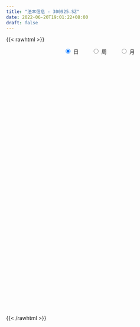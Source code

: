 ```yaml
---
title: "法本信息 - 300925.SZ"
date: 2022-06-20T19:01:22+08:00
draft: false
---
```

{{< rawhtml >}}
    <div style="text-align: center">
        <label style="padding: 1rem;"><input style="margin-right: .5rem" type="radio" name="period" value="D" checked onclick="period_change(this)">日</label>
        <label style="padding: 1rem;"><input style="margin-right: .5rem" type="radio" name="period" value="W" onclick="period_change(this)">周</label>
        <label style="padding: 1rem;"><input style="margin-right: .5rem" type="radio" name="period" value="M" onclick="period_change(this)">月</label>
    </div>
    <div id="chart" style="height: 700px;"></div> 
    <script type="text/javascript">
        const D_v = [207896.68,174817.12,148093.32,146045.21,165649.69,161108.95,150176.56,139137.5,108445.48,132037.61,100161.33,89205.32,120179.38,110803.03,100500.74,83157.66,73450.36,63884.73,59004.46,83730.38,90062.69,79339.69,71621.1,71728.54,57271.54,49380.94,49226.1,33245.66,37913.67,32388.9,42125.03,38982.48,42253.44,33109.61,24065.48,37296.5,38589.13,39607.46,24777.38,20858.02,27628.02,21598.95,38024.36,52899.05,54240.46,38709.6,31740.73,42705.75,23941.52,26447.12,29900.02,54252.5,37820.99,67567.23,46181.24,36465.46,29708.9,47194.31,35496.23,31283.47,38240.86,67479.76,42740.87,55737.25,50463.54,30950.82,28956.56,22575.37,21804.54,25069.6,16896.29,23294.7,27629.85,18425.0,20154.91,27046.75,13656.92,15040.49,13787.32,30206.22,15800.63,12204.84,12249.68,18734.75,13211.59,11597.52,16103.49,11303.65,22767.31,16037.0,20673.91,14384.1,13470.08,28335.27,23305.36,27908.78,24034.43,19356.02,22059.67,31735.79,22766.23,20660.29,28854.86,17201.53,32945.82,20774.18,80450.16,128494.94,148588.81,182882.13,128214.28,105859.19,97812.8,148048.11,143804.79,106037.55,92586.36,67436.59,71423.39,69164.38,89143.63,49835.66,38379.69,66922.3,45777.26,79552.86,64186.08,61814.45,59217.74,79361.58,47888.28,36988.89,26449.49,21540.68,42125.76,34445.0,71436.09,52763.13,35242.55,31370.76,30752.82,137239.99,207104.7,221593.45,162848.48,121630.95,134893.13,97024.18,93570.76,68677.55,96982.0,73741.74,106257.65,96053.12,66937.08,56590.32,41372.82,57562.02,45536.15,35106.53,46778.47,70161.35,73760.03,57550.5,54810.59,113260.3,87233.41,99490.92,69246.89,69170.35,110436.42,69424.5,61980.31,70260.51,52017.21,80097.7,62298.04,52563.59,47303.95,51294.4,33147.01,87034.75,64736.94,59597.49,79378.34,53235.06,70533.69,73066.11,84166.39,125189.6,70296.93,60555.98,107290.91,92774.01,64272.7,44483.15,66699.36,58617.71,52836.62,46737.3,36678.34,48482.08,30761.26,34144.37,114843.04,156916.32,199505.14,155229.34,152263.94,152351.9,138437.56,112755.12,83611.1,119594.66,77589.65,72996.35,155172.23,111159.75,86684.82,83003.68,51216.38,72112.34,96545.14,107683.27,66965.27,46716.22,42873.08,39376.21,40954.58,41337.77,29177.73,55621.39,51428.36,45071.28,59778.34,25719.68,23688.66,26649.87,41485.4,29258.67,31151.52,23226.68,27631.4,47131.06,32453.7,26551.39,33803.74,41595.01,46704.46,30014.91,21966.0,18771.98,36688.08,24263.34,46976.35,53058.98,65219.7,54882.45,82132.13,61044.41,63979.13,39008.11,47851.88,29634.66,21643.0,21401.83,31286.44,20951.54,25754.43,16548.89,15876.83,18815.66,20004.9,23551.41,34322.8,22151.8,23581.03,32433.51,16050.03,15776.3,13206.32,16047.01,26094.08,21546.11,18377.0,20928.31,21545.47,19919.83,23533.26,17288.22,25999.88,25569.21,36793.31,19241.76,17063.95,16328.59,13384.19,15127.4,13847.03,31913.58,87871.03,59839.69,68910.94,34353.59,22625.0,37940.87,69262.78,42753.26,25610.16,39890.75,28069.47,32034.92,17023.96,48652.23,24625.4,27616.35,19624.34,37597.96,47501.09,32206.9,27028.6,25947.25,20998.35,36548.93,28042.68,25164.06,27304.1,19003.95,15245.36,19316.78,20454.01,21979.44,19101.15,17170.34,20712.16,31589.94,21882.27,21365.81,21676.45,20280.68,22484.8,21384.67,24698.58,30248.48,20035.63,19925.05,21679.9,21851.02,19840.75,23543.03,23722.34,22014.81,42559.05,39317.37]
const D_histogram = [0.0,-0.3771623932,-0.5342171184,-0.5349274915,-0.3923536186,0.1850836666,0.9807803185,1.2962479621,1.4686387256,0.8707963991,0.181388209,-0.1691153939,0.1729609686,0.3826128823,0.3665751544,0.0310334746,-0.1739034453,-0.4587862078,-0.5467778408,-0.3708477735,-0.7149794184,-0.8797537153,-0.8442480505,-1.0130851612,-1.165461701,-1.3555891717,-1.5831251552,-1.6813640178,-1.5855571458,-1.4882355704,-1.1868196753,-0.8631127442,-0.6387154697,-0.509845437,-0.3768823146,-0.202154337,-0.2154406134,-0.0352292144,0.0482123334,0.1354394606,0.1116680031,0.1616297986,0.2675822344,0.3494957822,0.4776219758,0.5094836753,0.4609464263,0.2556586348,0.1256746868,0.1036622787,0.1266294639,0.246495825,0.3813225309,0.6018284573,0.5880513544,0.5818890412,0.5475874945,0.6283014666,0.621641182,0.6127555406,0.4337038392,0.5284500153,0.5831433235,0.668524659,0.5967479594,0.4888587959,0.346922144,0.2515599911,0.2236388794,0.0921618315,0.0313717986,0.0633127698,0.0092436466,-0.0499728951,-0.1021776685,-0.2165793109,-0.2607275559,-0.3294095412,-0.3025420868,-0.2324593924,-0.2162918014,-0.1551378086,-0.103100952,-0.0024736891,0.0461203165,0.0849754545,0.029342086,0.0334828169,0.1079806023,0.1471205765,0.2140423444,0.2095037139,0.2250295284,0.2945624065,0.3508716352,0.397693713,0.4052142114,0.3542364304,0.3641845201,0.4135209262,0.3895662297,0.3844977751,0.2859952308,0.2266156236,0.1790375503,0.10456644,0.3328023015,0.9984220722,-0.2196438591,-0.7747773866,-1.1413541971,-1.4585504536,-1.5078635953,-1.2588065433,-1.0652200381,-0.9632612706,-0.9448567329,-0.854465553,-0.790030396,-0.7025978248,-0.7179665353,-0.6574808997,-0.5294254487,-0.3581429908,-0.2279179156,-0.0557054649,0.0688291449,0.2180599794,0.2678745009,0.3370323965,0.3111743693,0.2672517986,0.2602869893,0.2481786769,0.2897133256,0.3237421146,0.200573147,0.0506074388,-0.063735477,-0.1572695256,-0.1476218281,0.1524434306,0.6720662618,1.0293071922,1.1960504104,1.1815104028,1.0137624696,0.8681507426,0.7318572508,0.5794393322,0.430604218,0.2736047155,0.2371571834,0.1021408261,-0.0278229763,-0.1643361963,-0.2929564239,-0.2675440713,-0.229272415,-0.2233532764,-0.2796329509,-0.221338513,-0.2022726851,-0.1209028324,-0.0963694399,0.1027099921,0.193113923,0.2912713193,0.3559319896,0.3117955613,0.3708252645,0.3731533784,0.2757900118,0.2199728795,0.1715609566,0.1937549501,0.1603191093,0.0455396806,-0.022413764,-0.1505780608,-0.2028440726,-0.0977608178,-0.0556931886,0.0156367555,0.1111055284,0.1105088668,0.1286135611,0.0257333011,0.1471941243,0.206644702,0.254911632,0.2196673274,0.1283212841,0.1505357186,0.0790468223,0.0519494516,0.0680178008,-0.020043803,-0.1916843842,-0.2116322043,-0.21474597,-0.2634535191,-0.2463253149,-0.2163487717,-0.0677165442,0.1342478509,0.4149060742,0.6047853974,0.6785708006,0.7916007324,0.7817382568,0.7025189415,0.5842942574,0.3801172019,0.2212485292,0.1088129874,0.2736340051,0.2577166443,0.2334239641,0.0859223832,-0.0355412119,-0.0902021859,-0.0782235578,-0.2897694752,-0.4796947076,-0.6392754079,-0.6806694921,-0.6736212905,-0.6305773255,-0.6276942696,-0.5836097688,-0.4732003368,-0.3610287634,-0.333220332,-0.406850619,-0.4499288838,-0.4463233081,-0.3953981854,-0.4186907362,-0.4084686221,-0.3608906269,-0.3126300926,-0.2395938635,-0.1115534712,-0.0027204422,0.0692294777,0.122428554,0.0874168284,-0.0210310627,-0.0510735134,-0.0570850899,-0.0514183947,-0.0526517356,-0.0746178204,-0.0016817212,0.0158748954,0.1202941108,0.1540700866,0.2116459292,0.2838293457,0.1329085683,-0.0143093807,-0.1827271017,-0.2466971934,-0.2731946756,-0.248666279,-0.1743677858,-0.1419330443,-0.1313708901,-0.1379631979,-0.1278441456,-0.0851536289,-0.074507729,-0.0211555442,0.0753608197,0.1062701456,0.154184326,0.1179962261,0.1009219791,0.077985841,0.0836708432,0.1010627118,0.0646615607,-0.0017806515,-0.0727159467,-0.1521557894,-0.1973152407,-0.1983878768,-0.1489831733,-0.1525153511,-0.1695492654,-0.1063362241,-0.0067463189,0.0695953039,0.1214611881,0.145417774,0.1675248413,0.153746769,0.1478427377,0.1959861395,0.3056674552,0.367062933,0.4400874378,0.4370739516,0.3938594139,0.3529805704,0.4055251997,0.3100069307,0.241496334,0.0806355545,0.010539133,-0.0226299335,-0.055114006,-0.1708559224,-0.2685077808,-0.3758935047,-0.452261674,-0.6151972346,-0.63992953,-0.5599674204,-0.5155795552,-0.4123159259,-0.3053415558,-0.1849987874,-0.0864145952,-0.0026101871,0.0566943193,0.1133591199,0.1651405732,0.1909869052,0.1949583404,0.1998827148,0.2104342458,0.2202891355,0.2433667533,0.1689448802,0.1390367351,0.1159436915,0.1063648342,0.1176414758,0.1417688477,0.1685338321,0.2040993063,0.2485947623,0.2632412263,0.255258442,0.2067635261,0.2064231023,0.2051798681,0.1780794069,0.1511031481,0.1201690692,-0.4364791652,-0.7557530503]
const D_fast = [0.0,-0.4714529915,-0.7620619963,-0.8965042422,-0.852018774,-0.2283105722,0.8125811594,1.4521107934,1.9916612384,1.6115180117,0.9674568738,0.5746744225,0.9599910271,1.2652961614,1.340902222,1.0131189109,0.7647061297,0.3651268153,0.1404407221,0.2236588459,-0.2992176536,-0.6839303793,-0.8594867271,-1.281595128,-1.7253370931,-2.2543618567,-2.877679129,-3.3962589961,-3.6968414106,-3.9715787278,-3.9668677514,-3.8589390065,-3.7942205993,-3.792811926,-3.7540693821,-3.6298799888,-3.6970264186,-3.5256223232,-3.4301276921,-3.3090406997,-3.3048951564,-3.2145259113,-3.0416779168,-2.8723904235,-2.6248587359,-2.4656261176,-2.39892676,-2.5402998929,-2.6388651691,-2.6349620075,-2.5803374564,-2.398847139,-2.1686898004,-1.7977267597,-1.6644910239,-1.5251810768,-1.4225857499,-1.1847964111,-1.0360464003,-0.8917431565,-0.9623688981,-0.7355102183,-0.5350310791,-0.2825185789,-0.2051082886,-0.1907827531,-0.2459888691,-0.2784610241,-0.250472416,-0.358909006,-0.4118560893,-0.3640869256,-0.4158451372,-0.4875549026,-0.5653040931,-0.7338505633,-0.8431806973,-0.9942150678,-1.0429831351,-1.0310152889,-1.0689206483,-1.0465511076,-1.020289489,-0.9202806484,-0.8601565636,-0.800057562,-0.848355409,-0.8358439739,-0.7343510379,-0.6584309195,-0.5379985656,-0.4901612676,-0.418378071,-0.2752045913,-0.1311774538,0.0150680523,0.1238921035,0.1614734301,0.2624676498,0.4151842875,0.4886211485,0.5796771376,0.552673401,0.5499476996,0.547129014,0.4987995137,0.8102359506,1.7254612393,0.4524843432,-0.296343531,-0.9482588907,-1.6300927606,-2.0563718011,-2.1220163849,-2.1947348892,-2.3335914394,-2.5514010849,-2.6746262933,-2.8076987353,-2.8959156202,-3.0907759646,-3.1946605539,-3.1989614651,-3.117214755,-3.0439691586,-2.8856830742,-2.7439411782,-2.5401953487,-2.4234122021,-2.2699962073,-2.2180606422,-2.1951702633,-2.1370633253,-2.0871269684,-1.9731639883,-1.8581996707,-1.9312253515,-2.0685392001,-2.1988159851,-2.3316674151,-2.3589251746,-2.0207490583,-1.3331096617,-0.7185419331,-0.2527861124,0.0280514807,0.1137441649,0.1851701236,0.2318409445,0.224282859,0.1830987993,0.0945004756,0.1173422394,0.0078610886,-0.1290584579,-0.306655727,-0.5085150606,-0.5499887258,-0.5690351732,-0.6189543537,-0.745142266,-0.7421824563,-0.7736847997,-0.722540655,-0.7220996226,-0.4973426926,-0.3586602809,-0.1876850548,-0.034041387,-0.000228925,0.1515070943,0.2471235528,0.2187076891,0.2178837767,0.2123620929,0.2829948239,0.2896387605,0.186244252,0.1126873664,-0.0531214456,-0.1560984756,-0.0754554253,-0.0473110933,0.0279280397,0.1511731948,0.1782037499,0.2284618344,0.1320148997,0.2902742539,0.4013860072,0.5133808452,0.5330533724,0.4737876502,0.5336360143,0.4819088236,0.4677988158,0.5008716152,0.4077990607,0.1882373834,0.1153815122,0.058581254,-0.0559896748,-0.1004427994,-0.1245534491,0.0071496424,0.2426760002,0.627060742,0.9681364145,1.2115645179,1.5224946329,1.7080667214,1.8044771416,1.8323260218,1.7231782668,1.6196217263,1.5343894314,1.7676189503,1.8161307507,1.8501940615,1.7241730763,1.5938241783,1.5166126579,1.5090353965,1.2250471102,0.9151982009,0.5957986486,0.3842371914,0.2228800704,0.108279704,-0.0457608075,-0.1475787489,-0.1554694011,-0.1335550185,-0.1890516702,-0.3643946119,-0.5199550976,-0.6279303489,-0.6758547726,-0.8038200074,-0.8957150488,-0.9383597104,-0.9682566992,-0.955118936,-0.8549669115,-0.746813993,-0.6575567037,-0.5737504889,-0.5869080074,-0.7006136642,-0.7434244932,-0.7637073422,-0.7708952456,-0.7852915204,-0.8259120603,-0.7533963914,-0.7318710509,-0.5973783078,-0.5250848104,-0.4145974856,-0.2714567326,-0.389150368,-0.5399456621,-0.7540451586,-0.8796895486,-0.9744856997,-1.0121238728,-0.9814173261,-0.9844658457,-1.006746414,-1.0478295213,-1.0696715053,-1.0482693959,-1.0562504282,-1.0081871295,-0.8928305607,-0.8353536984,-0.7488934365,-0.7555824799,-0.7474262321,-0.7508659099,-0.724263197,-0.6816056504,-0.7018414114,-0.7687287864,-0.8578430683,-0.9753218583,-1.0698101198,-1.1204797251,-1.1083208149,-1.1499818305,-1.2094030611,-1.1727740759,-1.0748707504,-0.9811303016,-0.8988991204,-0.838588091,-0.7745998134,-0.7499411934,-0.7188845403,-0.6217446036,-0.4356464241,-0.2824852131,-0.0994388487,0.0068161529,0.0620664687,0.1094327678,0.263358697,0.2453421607,0.2372056476,0.0965037566,0.0290421184,-0.0097844315,-0.0560470055,-0.2145029025,-0.379281706,-0.5806408062,-0.770074394,-1.0868092632,-1.2715239411,-1.3315536866,-1.4160607102,-1.4158760624,-1.3852370813,-1.3111440097,-1.2341634663,-1.151011605,-1.0775335188,-0.9925289382,-0.8994623416,-0.8258692833,-0.773158263,-0.7182632098,-0.6551031174,-0.5901759439,-0.5062566377,-0.5384422908,-0.5335912521,-0.5276983728,-0.5106860216,-0.469999011,-0.4104294272,-0.3415309848,-0.254940684,-0.1482965374,-0.0678397668,-0.0120079407,-0.008811975,0.0424533767,0.0925051095,0.1099245001,0.1207240283,0.1198322168,-0.545935809,-1.0541479567]
const D_slow = [0.0,-0.0942905983,-0.2278448779,-0.3615767507,-0.4596651554,-0.4133942388,-0.1681991591,0.1558628314,0.5230225128,0.7407216126,0.7860686648,0.7437898164,0.7870300585,0.8826832791,0.9743270677,0.9820854363,0.938609575,0.823913023,0.6872185628,0.5945066195,0.4157617649,0.195823336,-0.0152386766,-0.2685099669,-0.5598753921,-0.8987726851,-1.2945539738,-1.7148949783,-2.1112842648,-2.4833431574,-2.7800480762,-2.9958262622,-3.1555051297,-3.2829664889,-3.3771870676,-3.4277256518,-3.4815858052,-3.4903931088,-3.4783400254,-3.4444801603,-3.4165631595,-3.3761557098,-3.3092601512,-3.2218862057,-3.1024807117,-2.9751097929,-2.8598731863,-2.7959585276,-2.7645398559,-2.7386242863,-2.7069669203,-2.645342964,-2.5500123313,-2.399555217,-2.2525423784,-2.1070701181,-1.9701732444,-1.8130978778,-1.6576875823,-1.5044986971,-1.3960727373,-1.2639602335,-1.1181744026,-0.9510432379,-0.801856248,-0.679641549,-0.592911013,-0.5300210153,-0.4741112954,-0.4510708375,-0.4432278879,-0.4273996954,-0.4250887838,-0.4375820076,-0.4631264247,-0.5172712524,-0.5824531414,-0.6648055267,-0.7404410484,-0.7985558965,-0.8526288468,-0.891413299,-0.917188537,-0.9178069593,-0.9062768801,-0.8850330165,-0.877697495,-0.8693267908,-0.8423316402,-0.8055514961,-0.75204091,-0.6996649815,-0.6434075994,-0.5697669978,-0.482049089,-0.3826256607,-0.2813221079,-0.1927630003,-0.1017168703,0.0016633613,0.0990549187,0.1951793625,0.2666781702,0.3233320761,0.3680914637,0.3942330737,0.477433649,0.7270391671,0.6721282023,0.4784338557,0.1930953064,-0.171542307,-0.5485082058,-0.8632098416,-1.1295148512,-1.3703301688,-1.606544352,-1.8201607403,-2.0176683393,-2.1933177955,-2.3728094293,-2.5371796542,-2.6695360164,-2.7590717641,-2.816051243,-2.8299776093,-2.812770323,-2.7582553282,-2.691286703,-2.6070286038,-2.5292350115,-2.4624220619,-2.3973503145,-2.3353056453,-2.2628773139,-2.1819417853,-2.1317984985,-2.1191466388,-2.1350805081,-2.1743978895,-2.2113033465,-2.1731924889,-2.0051759234,-1.7478491254,-1.4488365228,-1.1534589221,-0.9000183047,-0.682980619,-0.5000163063,-0.3551564733,-0.2475054187,-0.1791042399,-0.119814944,-0.0942797375,-0.1012354816,-0.1423195307,-0.2155586367,-0.2824446545,-0.3397627582,-0.3956010773,-0.4655093151,-0.5208439433,-0.5714121146,-0.6016378227,-0.6257301827,-0.6000526846,-0.5517742039,-0.4789563741,-0.3899733767,-0.3120244863,-0.2193181702,-0.1260298256,-0.0570823227,-0.0020891028,0.0408011364,0.0892398739,0.1293196512,0.1407045714,0.1351011304,0.0974566152,0.046745597,0.0223053925,0.0083820954,0.0122912843,0.0400676664,0.0676948831,0.0998482733,0.1062815986,0.1430801297,0.1947413052,0.2584692132,0.313386045,0.3454663661,0.3831002957,0.4028620013,0.4158493642,0.4328538144,0.4278428636,0.3799217676,0.3270137165,0.273327224,0.2074638442,0.1458825155,0.0917953226,0.0748661865,0.1084281493,0.2121546678,0.3633510172,0.5329937173,0.7308939004,0.9263284646,1.1019582,1.2480317644,1.3430610648,1.3983731971,1.425576444,1.4939849453,1.5584141063,1.6167700974,1.6382506932,1.6293653902,1.6068148437,1.5872589543,1.5148165855,1.3948929085,1.2350740566,1.0649066835,0.8965013609,0.7388570295,0.5819334621,0.4360310199,0.3177309357,0.2274737449,0.1441686619,0.0424560071,-0.0700262138,-0.1816070409,-0.2804565872,-0.3851292712,-0.4872464268,-0.5774690835,-0.6556266066,-0.7155250725,-0.7434134403,-0.7440935509,-0.7267861814,-0.6961790429,-0.6743248358,-0.6795826015,-0.6923509798,-0.7066222523,-0.719476851,-0.7326397849,-0.7512942399,-0.7517146702,-0.7477459464,-0.7176724187,-0.679154897,-0.6262434147,-0.5552860783,-0.5220589362,-0.5256362814,-0.5713180569,-0.6329923552,-0.7012910241,-0.7634575938,-0.8070495403,-0.8425328014,-0.8753755239,-0.9098663234,-0.9418273598,-0.963115767,-0.9817426992,-0.9870315853,-0.9681913804,-0.941623844,-0.9030777625,-0.873578706,-0.8483482112,-0.8288517509,-0.8079340401,-0.7826683622,-0.766502972,-0.7669481349,-0.7851271216,-0.8231660689,-0.8724948791,-0.9220918483,-0.9593376416,-0.9974664794,-1.0398537957,-1.0664378518,-1.0681244315,-1.0507256055,-1.0203603085,-0.984005865,-0.9421246547,-0.9036879624,-0.866727278,-0.8177307431,-0.7413138793,-0.6495481461,-0.5395262866,-0.4302577987,-0.3317929452,-0.2435478026,-0.1421665027,-0.06466477,-0.0042906865,0.0158682021,0.0185029854,0.012845502,-0.0009329995,-0.0436469801,-0.1107739253,-0.2047473015,-0.31781272,-0.4716120286,-0.6315944111,-0.7715862662,-0.900481155,-1.0035601365,-1.0798955255,-1.1261452223,-1.1477488711,-1.1484014179,-1.1342278381,-1.1058880581,-1.0646029148,-1.0168561885,-0.9681166034,-0.9181459247,-0.8655373632,-0.8104650793,-0.749623391,-0.707387171,-0.6726279872,-0.6436420643,-0.6170508558,-0.5876404868,-0.5521982749,-0.5100648169,-0.4590399903,-0.3968912997,-0.3310809931,-0.2672663827,-0.2155755011,-0.1639697256,-0.1126747585,-0.0681549068,-0.0303791198,-0.0003368525,-0.1094566438,-0.2983949064]
const D_data = [['2020-12-30', 36.0, 53.01, 36.0, 78.88],['2020-12-31', 46.0, 47.1, 45.52, 51.96],['2021-01-04', 47.0, 48.02, 46.0, 51.0],['2021-01-05', 45.0, 49.08, 43.15, 50.2],['2021-01-06', 47.3, 50.83, 46.2, 57.3],['2021-01-07', 49.5, 58.09, 49.1, 60.9],['2021-01-08', 57.51, 64.98, 54.7, 67.7],['2021-01-11', 64.08, 62.89, 61.0, 70.7],['2021-01-12', 62.88, 63.58, 59.88, 66.46],['2021-01-13', 62.3, 53.8, 53.51, 66.49],['2021-01-14', 52.43, 49.69, 49.13, 54.48],['2021-01-15', 49.0, 51.23, 47.3, 53.0],['2021-01-18', 50.38, 60.0, 50.0, 61.26],['2021-01-19', 58.51, 60.18, 57.45, 61.58],['2021-01-20', 60.86, 58.31, 55.58, 60.88],['2021-01-21', 56.52, 53.65, 53.51, 56.87],['2021-01-22', 52.66, 53.9, 52.16, 56.65],['2021-01-25', 52.4, 51.44, 50.05, 53.3],['2021-01-26', 51.0, 52.6, 50.61, 54.32],['2021-01-27', 51.8, 55.87, 51.5, 56.49],['2021-01-28', 54.73, 48.53, 48.0, 56.14],['2021-01-29', 48.56, 48.8, 44.87, 49.9],['2021-02-01', 47.55, 50.28, 47.55, 51.66],['2021-02-02', 50.0, 46.59, 46.5, 51.99],['2021-02-03', 46.0, 44.99, 44.01, 46.89],['2021-02-04', 45.7, 42.47, 42.1, 45.7],['2021-02-05', 42.21, 39.53, 39.5, 43.19],['2021-02-08', 39.06, 38.74, 38.41, 40.49],['2021-02-09', 38.87, 39.58, 38.38, 40.22],['2021-02-10', 39.28, 38.56, 38.01, 39.9],['2021-02-18', 39.01, 40.75, 39.01, 41.53],['2021-02-19', 40.3, 41.49, 39.66, 41.86],['2021-02-22', 41.65, 40.69, 40.46, 42.68],['2021-02-23', 40.25, 39.53, 38.41, 40.49],['2021-02-24', 39.67, 39.46, 38.81, 40.43],['2021-02-25', 39.85, 40.1, 39.15, 40.75],['2021-02-26', 39.0, 37.52, 37.44, 39.0],['2021-03-01', 37.56, 39.8, 37.56, 40.5],['2021-03-02', 39.82, 38.81, 38.31, 40.15],['2021-03-03', 38.55, 38.9, 38.47, 39.66],['2021-03-04', 38.59, 37.29, 37.04, 38.68],['2021-03-05', 36.98, 37.91, 36.78, 38.25],['2021-03-08', 38.01, 38.73, 38.01, 39.33],['2021-03-09', 38.92, 38.72, 36.5, 40.25],['2021-03-10', 39.2, 39.75, 38.9, 40.8],['2021-03-11', 39.17, 38.94, 37.5, 39.17],['2021-03-12', 38.9, 37.86, 37.83, 39.57],['2021-03-15', 37.33, 35.09, 35.0, 37.35],['2021-03-16', 35.26, 34.88, 34.3, 35.54],['2021-03-17', 34.5, 35.52, 34.0, 35.77],['2021-03-18', 35.5, 35.79, 34.82, 35.88],['2021-03-19', 35.27, 37.16, 35.03, 37.79],['2021-03-22', 36.99, 37.92, 36.82, 38.12],['2021-03-23', 37.78, 40.0, 37.37, 40.29],['2021-03-24', 39.01, 37.77, 37.41, 39.36],['2021-03-25', 37.2, 37.97, 37.2, 39.42],['2021-03-26', 37.53, 37.67, 37.27, 38.35],['2021-03-29', 37.77, 39.44, 37.33, 39.99],['2021-03-30', 38.83, 38.8, 37.89, 39.5],['2021-03-31', 38.61, 39.0, 38.36, 39.51],['2021-04-01', 38.59, 36.57, 36.1, 38.6],['2021-04-02', 36.69, 39.97, 36.21, 40.44],['2021-04-06', 40.16, 40.15, 39.15, 40.54],['2021-04-07', 39.72, 41.27, 39.48, 41.65],['2021-04-08', 40.88, 39.72, 39.55, 41.88],['2021-04-09', 39.31, 39.11, 38.77, 40.17],['2021-04-12', 39.1, 38.25, 38.15, 39.69],['2021-04-13', 38.05, 38.35, 37.6, 38.95],['2021-04-14', 38.2, 38.98, 37.81, 39.21],['2021-04-15', 38.88, 37.31, 37.06, 38.95],['2021-04-16', 37.41, 37.66, 37.12, 38.07],['2021-04-19', 37.69, 38.72, 37.37, 38.88],['2021-04-20', 38.7, 37.55, 37.5, 38.97],['2021-04-21', 37.35, 37.1, 36.67, 37.98],['2021-04-22', 37.27, 36.76, 36.42, 37.37],['2021-04-23', 36.76, 35.33, 35.02, 36.93],['2021-04-26', 35.43, 35.51, 35.12, 35.81],['2021-04-27', 35.51, 34.57, 34.35, 35.52],['2021-04-28', 34.57, 35.3, 34.18, 35.3],['2021-04-29', 36.4, 35.78, 35.77, 37.29],['2021-04-30', 35.2, 35.04, 34.5, 35.84],['2021-05-06', 34.8, 35.54, 34.8, 35.8],['2021-05-07', 35.4, 35.5, 35.2, 35.86],['2021-05-10', 35.9, 36.35, 35.61, 36.92],['2021-05-11', 35.85, 35.99, 35.58, 36.38],['2021-05-12', 36.1, 36.03, 35.55, 36.13],['2021-05-13', 35.73, 34.72, 34.66, 36.1],['2021-05-14', 34.72, 35.23, 34.61, 35.45],['2021-05-17', 35.24, 36.26, 34.66, 36.95],['2021-05-18', 35.65, 36.11, 35.65, 36.58],['2021-05-19', 36.13, 36.78, 35.76, 36.94],['2021-05-20', 36.55, 36.12, 35.81, 36.83],['2021-05-21', 36.13, 36.48, 36.12, 36.77],['2021-05-24', 36.94, 37.51, 36.07, 38.22],['2021-05-25', 37.3, 37.87, 37.14, 38.09],['2021-05-26', 37.65, 38.27, 37.51, 38.75],['2021-05-27', 38.13, 38.2, 37.91, 38.6],['2021-05-28', 37.98, 37.62, 37.43, 38.2],['2021-05-31', 37.46, 38.54, 37.41, 38.56],['2021-06-01', 38.68, 39.5, 38.3, 39.92],['2021-06-02', 39.13, 38.98, 38.92, 39.87],['2021-06-03', 39.4, 39.47, 39.0, 39.7],['2021-06-04', 38.85, 38.32, 37.61, 38.85],['2021-06-07', 38.25, 38.63, 38.19, 38.75],['2021-06-08', 39.08, 38.7, 38.67, 40.22],['2021-06-09', 39.03, 38.2, 37.9, 39.35],['2021-06-10', 38.55, 42.65, 38.2, 45.66],['2021-06-11', 43.12, 51.18, 42.8, 51.18],['2021-06-15', 27.8, 26.48, 25.87, 28.87],['2021-06-16', 26.1, 29.66, 25.8, 31.19],['2021-06-17', 28.02, 28.8, 27.18, 29.5],['2021-06-18', 27.97, 26.52, 26.5, 28.28],['2021-06-21', 26.41, 27.64, 26.41, 28.51],['2021-06-22', 27.74, 30.71, 26.76, 31.5],['2021-06-23', 30.05, 30.14, 28.88, 32.85],['2021-06-24', 30.0, 28.8, 28.58, 31.48],['2021-06-25', 28.43, 27.1, 26.92, 28.78],['2021-06-28', 27.1, 27.33, 26.56, 28.27],['2021-06-29', 27.05, 26.49, 26.44, 28.29],['2021-06-30', 26.01, 26.29, 25.6, 27.13],['2021-07-01', 26.29, 24.3, 24.24, 26.46],['2021-07-02', 24.59, 24.47, 24.08, 25.15],['2021-07-05', 24.56, 24.98, 24.4, 24.99],['2021-07-06', 24.81, 25.59, 24.28, 25.94],['2021-07-07', 25.08, 25.26, 24.83, 25.47],['2021-07-08', 25.27, 26.09, 24.58, 26.48],['2021-07-09', 25.71, 25.9, 25.61, 26.48],['2021-07-12', 25.9, 26.67, 25.73, 26.94],['2021-07-13', 26.75, 25.77, 25.57, 26.75],['2021-07-14', 25.78, 26.2, 24.89, 27.27],['2021-07-15', 25.8, 25.02, 24.9, 25.86],['2021-07-16', 25.22, 24.48, 24.35, 25.34],['2021-07-19', 24.24, 24.67, 24.12, 24.79],['2021-07-20', 24.4, 24.42, 24.22, 24.69],['2021-07-21', 24.49, 25.06, 24.49, 25.36],['2021-07-22', 24.6, 25.1, 24.56, 25.31],['2021-07-23', 24.98, 22.79, 22.76, 25.28],['2021-07-26', 22.82, 21.51, 20.86, 22.93],['2021-07-27', 21.75, 20.93, 20.78, 21.87],['2021-07-28', 20.9, 20.23, 19.8, 21.11],['2021-07-29', 20.35, 20.86, 20.35, 21.17],['2021-07-30', 20.96, 25.03, 20.65, 25.03],['2021-08-02', 25.83, 30.04, 25.0, 30.04],['2021-08-03', 30.1, 30.8, 28.17, 31.75],['2021-08-04', 29.0, 30.5, 28.58, 30.5],['2021-08-05', 30.0, 29.41, 29.0, 30.43],['2021-08-06', 29.49, 27.73, 26.67, 29.49],['2021-08-09', 28.56, 27.8, 26.68, 28.72],['2021-08-10', 27.8, 27.71, 27.0, 28.5],['2021-08-11', 27.15, 27.19, 26.5, 27.48],['2021-08-12', 27.26, 26.78, 26.66, 28.27],['2021-08-13', 26.98, 26.1, 25.92, 27.11],['2021-08-16', 26.36, 27.27, 25.83, 27.94],['2021-08-17', 27.33, 25.69, 25.5, 27.69],['2021-08-18', 25.6, 25.05, 24.68, 25.9],['2021-08-19', 25.0, 24.15, 24.01, 25.38],['2021-08-20', 24.02, 23.32, 23.15, 24.21],['2021-08-23', 23.32, 24.71, 23.32, 25.3],['2021-08-24', 24.78, 24.8, 24.23, 24.99],['2021-08-25', 24.71, 24.28, 23.91, 24.94],['2021-08-26', 24.47, 23.1, 22.53, 24.47],['2021-08-27', 23.31, 24.27, 22.7, 24.53],['2021-08-30', 24.27, 23.74, 23.58, 25.78],['2021-08-31', 23.61, 24.58, 23.2, 24.66],['2021-09-01', 24.58, 23.98, 23.44, 25.1],['2021-09-02', 24.59, 26.69, 24.16, 27.18],['2021-09-03', 25.79, 26.15, 25.24, 26.7],['2021-09-06', 26.02, 26.88, 25.73, 28.44],['2021-09-07', 26.5, 27.1, 26.28, 27.69],['2021-09-08', 27.05, 26.01, 25.88, 27.28],['2021-09-09', 26.33, 27.58, 25.89, 28.5],['2021-09-10', 27.09, 27.31, 26.51, 27.39],['2021-09-13', 27.23, 26.05, 25.95, 27.24],['2021-09-14', 26.14, 26.35, 25.88, 27.8],['2021-09-15', 25.81, 26.32, 25.5, 26.7],['2021-09-16', 26.1, 27.29, 25.8, 27.31],['2021-09-17', 27.8, 26.72, 26.52, 28.28],['2021-09-22', 25.98, 25.4, 25.03, 26.47],['2021-09-23', 25.6, 25.52, 24.65, 25.97],['2021-09-24', 25.48, 24.18, 23.91, 25.94],['2021-09-27', 24.66, 24.51, 23.55, 24.98],['2021-09-28', 24.96, 26.51, 24.13, 28.94],['2021-09-29', 26.19, 26.06, 25.64, 27.8],['2021-09-30', 26.06, 26.72, 25.67, 27.17],['2021-10-08', 26.87, 27.53, 26.73, 28.23],['2021-10-11', 27.6, 26.68, 26.66, 27.88],['2021-10-12', 26.25, 27.07, 26.03, 27.76],['2021-10-13', 27.09, 25.4, 24.83, 27.2],['2021-10-14', 25.1, 28.35, 24.78, 28.58],['2021-10-15', 27.36, 28.23, 27.11, 29.37],['2021-10-18', 28.22, 28.6, 27.71, 28.78],['2021-10-19', 28.1, 27.82, 27.52, 28.49],['2021-10-20', 28.68, 26.96, 26.96, 29.85],['2021-10-21', 27.23, 28.36, 26.6, 28.66],['2021-10-22', 27.91, 27.2, 27.02, 28.16],['2021-10-25', 27.04, 27.6, 26.26, 27.64],['2021-10-26', 27.49, 28.22, 27.12, 28.54],['2021-10-27', 28.19, 26.8, 26.4, 28.35],['2021-10-28', 26.68, 25.02, 25.02, 27.27],['2021-10-29', 25.27, 26.29, 25.27, 26.85],['2021-11-01', 26.34, 26.31, 25.96, 26.62],['2021-11-02', 26.14, 25.44, 25.32, 26.51],['2021-11-03', 25.5, 26.0, 25.45, 26.2],['2021-11-04', 26.0, 26.12, 25.82, 26.78],['2021-11-05', 26.11, 27.99, 26.01, 28.55],['2021-11-08', 29.01, 29.65, 28.31, 30.64],['2021-11-09', 29.6, 32.19, 29.45, 35.0],['2021-11-10', 31.7, 32.78, 31.2, 33.28],['2021-11-11', 32.25, 32.62, 31.75, 33.79],['2021-11-12', 32.96, 34.3, 32.77, 35.58],['2021-11-15', 33.81, 33.79, 33.52, 35.48],['2021-11-16', 33.5, 33.42, 32.94, 34.34],['2021-11-17', 33.21, 33.08, 32.36, 33.4],['2021-11-18', 33.4, 31.7, 31.06, 34.57],['2021-11-19', 31.2, 31.72, 30.79, 31.97],['2021-11-22', 31.99, 31.9, 30.79, 32.34],['2021-11-23', 32.21, 35.88, 31.43, 36.48],['2021-11-24', 35.5, 34.45, 34.22, 35.85],['2021-11-25', 34.51, 34.66, 34.0, 35.22],['2021-11-26', 34.6, 33.01, 32.52, 34.73],['2021-11-29', 32.19, 32.86, 32.04, 33.4],['2021-11-30', 33.0, 33.4, 32.56, 34.21],['2021-12-01', 33.26, 34.28, 32.9, 34.9],['2021-12-02', 34.1, 31.01, 31.0, 34.1],['2021-12-03', 31.08, 30.09, 30.0, 31.5],['2021-12-06', 30.15, 29.26, 29.01, 30.16],['2021-12-07', 29.49, 29.83, 28.95, 29.85],['2021-12-08', 30.0, 29.94, 29.41, 30.14],['2021-12-09', 29.91, 30.12, 29.31, 30.18],['2021-12-10', 29.99, 29.33, 29.11, 29.99],['2021-12-13', 29.56, 29.56, 29.23, 29.79],['2021-12-14', 29.51, 30.44, 29.29, 30.57],['2021-12-15', 30.24, 30.77, 30.01, 31.18],['2021-12-16', 30.77, 29.84, 29.6, 30.78],['2021-12-17', 29.62, 28.16, 27.8, 29.72],['2021-12-20', 27.81, 27.88, 27.58, 28.55],['2021-12-21', 27.92, 27.98, 27.87, 28.35],['2021-12-22', 28.15, 28.35, 27.88, 28.78],['2021-12-23', 28.18, 27.12, 27.11, 28.36],['2021-12-24', 27.12, 27.11, 26.56, 27.5],['2021-12-27', 26.96, 27.35, 25.6, 27.37],['2021-12-28', 27.21, 27.26, 27.11, 27.77],['2021-12-29', 27.27, 27.58, 26.59, 27.66],['2021-12-30', 27.46, 28.57, 27.33, 29.5],['2021-12-31', 28.41, 28.82, 28.16, 29.08],['2022-01-04', 28.9, 28.77, 28.3, 29.28],['2022-01-05', 28.77, 28.85, 28.42, 29.06],['2022-01-06', 27.96, 27.78, 26.69, 27.96],['2022-01-07', 27.8, 26.4, 26.39, 28.13],['2022-01-10', 26.19, 26.88, 25.89, 27.28],['2022-01-11', 26.88, 26.94, 26.54, 27.28],['2022-01-12', 26.95, 26.94, 26.85, 27.25],['2022-01-13', 27.03, 26.72, 26.5, 27.56],['2022-01-14', 26.51, 26.24, 26.24, 26.98],['2022-01-17', 26.41, 27.43, 26.41, 27.75],['2022-01-18', 27.39, 26.88, 26.77, 28.15],['2022-01-19', 26.72, 28.25, 26.46, 28.25],['2022-01-20', 28.0, 27.75, 27.01, 28.1],['2022-01-21', 27.4, 28.35, 27.23, 29.33],['2022-01-24', 28.03, 29.0, 27.95, 29.06],['2022-01-25', 28.78, 26.08, 26.0, 28.78],['2022-01-26', 26.07, 25.29, 24.57, 26.49],['2022-01-27', 25.13, 24.01, 23.2, 25.29],['2022-01-28', 24.0, 24.43, 23.88, 24.95],['2022-02-07', 25.02, 24.35, 24.07, 25.38],['2022-02-08', 24.34, 24.67, 23.73, 24.67],['2022-02-09', 24.63, 25.28, 24.52, 25.43],['2022-02-10', 25.28, 24.8, 24.6, 25.52],['2022-02-11', 25.0, 24.41, 24.02, 25.07],['2022-02-14', 24.3, 23.97, 23.78, 24.46],['2022-02-15', 24.0, 23.95, 23.68, 24.2],['2022-02-16', 24.09, 24.28, 24.02, 24.52],['2022-02-17', 24.01, 23.82, 23.76, 24.39],['2022-02-18', 23.8, 24.35, 23.79, 24.5],['2022-02-21', 24.35, 25.18, 24.35, 25.48],['2022-02-22', 25.01, 24.64, 24.47, 25.15],['2022-02-23', 24.66, 25.04, 24.37, 25.18],['2022-02-24', 24.9, 24.0, 23.66, 25.19],['2022-02-25', 24.5, 24.06, 23.97, 24.52],['2022-02-28', 24.18, 23.83, 23.65, 24.39],['2022-03-01', 23.83, 24.09, 23.7, 24.14],['2022-03-02', 24.09, 24.26, 23.81, 24.26],['2022-03-03', 24.41, 23.49, 23.4, 24.49],['2022-03-04', 23.24, 22.75, 22.72, 23.64],['2022-03-07', 22.6, 22.18, 22.0, 22.84],['2022-03-08', 22.38, 21.46, 21.28, 22.42],['2022-03-09', 21.73, 21.29, 20.22, 21.94],['2022-03-10', 21.8, 21.43, 21.3, 21.99],['2022-03-11', 21.19, 21.92, 20.91, 21.98],['2022-03-14', 21.7, 21.12, 21.11, 22.16],['2022-03-15', 20.91, 20.62, 20.62, 21.36],['2022-03-16', 20.88, 21.49, 20.52, 21.5],['2022-03-17', 21.56, 22.19, 21.56, 22.62],['2022-03-18', 22.25, 22.25, 22.05, 22.49],['2022-03-21', 22.33, 22.22, 21.95, 22.43],['2022-03-22', 22.24, 22.04, 21.88, 22.33],['2022-03-23', 22.17, 22.13, 21.8, 22.28],['2022-03-24', 22.0, 21.7, 21.6, 22.08],['2022-03-25', 21.8, 21.74, 21.71, 22.17],['2022-03-28', 21.74, 22.55, 21.25, 22.8],['2022-03-29', 22.45, 23.84, 22.22, 24.28],['2022-03-30', 24.18, 23.87, 23.66, 24.99],['2022-03-31', 24.0, 24.62, 23.69, 24.88],['2022-04-01', 24.6, 24.14, 23.73, 24.6],['2022-04-06', 23.78, 23.79, 23.65, 24.44],['2022-04-07', 23.79, 23.85, 23.18, 24.27],['2022-04-08', 23.78, 25.33, 23.55, 25.7],['2022-04-11', 24.84, 23.63, 23.2, 24.98],['2022-04-12', 23.62, 23.74, 23.06, 23.95],['2022-04-13', 23.7, 22.09, 21.86, 23.74],['2022-04-14', 22.37, 22.64, 22.31, 23.21],['2022-04-15', 22.48, 22.82, 22.48, 23.55],['2022-04-18', 22.82, 22.62, 21.82, 22.85],['2022-04-19', 22.53, 21.08, 20.8, 22.53],['2022-04-20', 21.11, 20.54, 20.43, 21.37],['2022-04-21', 20.37, 19.58, 19.52, 20.68],['2022-04-22', 19.6, 19.1, 18.73, 19.8],['2022-04-25', 18.84, 16.88, 16.8, 18.85],['2022-04-26', 17.9, 17.52, 17.2, 18.8],['2022-04-27', 17.2, 18.4, 17.0, 18.48],['2022-04-28', 18.1, 17.74, 17.5, 18.36],['2022-04-29', 17.98, 18.37, 17.85, 18.5],['2022-05-05', 18.18, 18.55, 18.1, 18.88],['2022-05-06', 18.0, 18.98, 17.87, 19.73],['2022-05-09', 19.4, 19.03, 18.97, 19.65],['2022-05-10', 18.61, 19.14, 18.61, 19.44],['2022-05-11', 19.3, 19.08, 19.08, 19.74],['2022-05-12', 19.1, 19.27, 19.0, 19.47],['2022-05-13', 19.3, 19.46, 19.19, 19.54],['2022-05-16', 19.57, 19.34, 19.2, 19.57],['2022-05-17', 19.45, 19.16, 18.83, 19.45],['2022-05-18', 19.2, 19.22, 19.1, 19.58],['2022-05-19', 18.85, 19.37, 18.75, 19.38],['2022-05-20', 19.35, 19.47, 19.26, 19.58],['2022-05-23', 19.65, 19.8, 19.55, 19.95],['2022-05-24', 19.82, 18.5, 18.5, 19.82],['2022-05-25', 18.45, 18.8, 18.45, 18.99],['2022-05-26', 19.0, 18.75, 18.0, 19.18],['2022-05-27', 18.7, 18.83, 18.67, 19.18],['2022-05-30', 18.95, 19.1, 18.65, 19.14],['2022-05-31', 19.13, 19.38, 18.75, 19.63],['2022-06-01', 19.2, 19.6, 19.07, 19.74],['2022-06-02', 19.6, 19.96, 19.3, 20.1],['2022-06-06', 19.84, 20.41, 19.84, 20.57],['2022-06-07', 20.44, 20.35, 20.15, 20.65],['2022-06-08', 20.4, 20.25, 19.86, 20.75],['2022-06-09', 20.26, 19.74, 19.52, 20.26],['2022-06-10', 19.9, 20.35, 19.75, 20.38],['2022-06-13', 20.34, 20.48, 20.08, 20.64],['2022-06-14', 20.32, 20.22, 19.54, 20.33],['2022-06-15', 20.26, 20.2, 20.07, 20.6],['2022-06-16', 20.11, 20.1, 20.1, 20.37],['2022-06-17', 11.78, 11.78, 11.57, 11.95],['2022-06-20', 11.9, 11.87, 11.76, 12.1]]
const W_v = [382713.8,771073.73,568987.24,488091.17,376021.95,299228.22,103548.23,81107.51,175314.16,134469.83,215614.2,177246.91,217743.82,219694.63,179892.48,115302.36,116551.21,88491.58,24454.52,70951.0,87332.4,122939.86,126076.84,279866.63,565544.4099999999,588289.61,347003.65,294818.19,285270.94,195997.02,287369.25,848070.71,429996.23,367210.99,255144.52,386614.83,417769.08,326653.77,151161.94,244516.19,79378.34,406190.85,395190.53,269374.14,264909.09,816266.64,531988.0900000001,509016.83,394522.4,211257.86,241077.1,146802.28,161594.36,148654.6,131704.31,302269.61,241518.19,121037.24,94797.69,128539.17,92669.82,104303.87,124892.38,75751.16,282888.83,129828.65,168358.56,137542.28,170281.8,57547.28,114760.15,98021.72,117226.63,88848.73,113740.08,131679.98,39317.37]
const W_histogram = [0.0,1.1410598291,0.9163441985,0.8931644401,0.4996196329,-0.3726909349,-0.9688185971,-1.1094931452,-1.3951372336,-1.4752466721,-1.4470488912,-1.3906277821,-1.2390856302,-0.9188097965,-0.7091340126,-0.6158079102,-0.6550558358,-0.6436601139,-0.5517890378,-0.4596228583,-0.2740527946,-0.0460621964,0.16859034,1.1392689376,0.1358900769,-0.4417428633,-0.9260939148,-1.0653767326,-1.1605281642,-1.2376165932,-1.0457181819,-0.6635441336,-0.4569613303,-0.4436139357,-0.3130314721,-0.0557497977,0.2216357041,0.3848948248,0.3427417303,0.4974625282,0.6559309717,0.7999262468,0.815073798,0.754468434,0.8144041599,1.2390940145,1.2999785691,1.3736567858,1.1796882818,0.9632895535,0.7158152002,0.4678628938,0.4076794831,0.2038447569,0.0644208391,0.1173964691,-0.0969007451,-0.2183758405,-0.2773588889,-0.3081270496,-0.3839894808,-0.4526316247,-0.4380897688,-0.4247804439,-0.22626378,0.001227012,-0.0011753698,-0.2247610966,-0.383932435,-0.4079953288,-0.3534798429,-0.2817593926,-0.2438542033,-0.1156177592,0.0155526443,-0.4301558882,-0.660434803]
const W_fast = [0.0,1.4263247863,1.4306952054,1.630806557,1.3621666581,0.3966833565,-0.441648955,-0.8596967893,-1.4941251862,-1.9430462927,-2.2766107346,-2.567846571,-2.7260758267,-2.6355024421,-2.6031101614,-2.6637360365,-2.8667479211,-3.0162672276,-3.062343411,-3.085082946,-2.9680260809,-2.7515510319,-2.4947509104,-1.2392550784,-2.20866142,-2.8967300759,-3.6126046061,-4.0182316072,-4.4035150797,-4.790007657,-4.8595387913,-4.6432507763,-4.5509083056,-4.6484643949,-4.5961397994,-4.3527955744,-4.0200011466,-3.7605183197,-3.7169859816,-3.4378995517,-3.1154483653,-2.7714715284,-2.5525555277,-2.4245437833,-2.1610070173,-1.4265436592,-1.0406644622,-0.6235720491,-0.5226184827,-0.4981948226,-0.5667153758,-0.6977019588,-0.6559654987,-0.8088390356,-0.9321577437,-0.8498329965,-1.0883553968,-1.2644244524,-1.3927472231,-1.5005471462,-1.6724069476,-1.8542069977,-1.949187584,-2.04207337,-1.9001226511,-1.6723251061,-1.6750213303,-1.9547973313,-2.2099517784,-2.3360135045,-2.3698679793,-2.3685873771,-2.3916457387,-2.2923137343,-2.1572551698,-2.7105026743,-3.1058902898]
const W_slow = [0.0,0.2852649573,0.5143510069,0.7376421169,0.8625470252,0.7693742914,0.5271696421,0.2497963558,-0.0989879526,-0.4677996206,-0.8295618434,-1.1772187889,-1.4869901965,-1.7166926456,-1.8939761488,-2.0479281263,-2.2116920852,-2.3726071137,-2.5105543732,-2.6254600877,-2.6939732864,-2.7054888355,-2.6633412505,-2.3785240161,-2.3445514968,-2.4549872127,-2.6865106913,-2.9528548745,-3.2429869155,-3.5523910638,-3.8138206093,-3.9797066427,-4.0939469753,-4.2048504592,-4.2831083273,-4.2970457767,-4.2416368507,-4.1454131445,-4.0597277119,-3.9353620799,-3.7713793369,-3.5713977752,-3.3676293257,-3.1790122173,-2.9754111773,-2.6656376736,-2.3406430314,-1.9972288349,-1.7023067645,-1.4614843761,-1.282530576,-1.1655648526,-1.0636449818,-1.0126837926,-0.9965785828,-0.9672294655,-0.9914546518,-1.0460486119,-1.1153883341,-1.1924200966,-1.2884174668,-1.4015753729,-1.5110978151,-1.6172929261,-1.6738588711,-1.6735521181,-1.6738459606,-1.7300362347,-1.8260193434,-1.9280181757,-2.0163881364,-2.0868279845,-2.1477915353,-2.1766959751,-2.1728078141,-2.2803467861,-2.4454554869]
const W_data = [['2020-12-31', 36.0, 47.1, 36.0, 78.88],['2021-01-08', 47.0, 64.98, 43.15, 67.7],['2021-01-15', 64.08, 51.23, 47.3, 70.7],['2021-01-22', 50.38, 53.9, 50.0, 61.58],['2021-01-29', 52.4, 48.8, 44.87, 56.49],['2021-02-05', 47.55, 39.53, 39.5, 51.99],['2021-02-10', 39.06, 38.56, 38.01, 40.49],['2021-02-19', 39.01, 41.49, 39.01, 41.86],['2021-02-26', 41.65, 37.52, 37.44, 42.68],['2021-03-05', 37.56, 37.91, 36.78, 40.5],['2021-03-12', 38.01, 37.86, 36.5, 40.8],['2021-03-19', 37.33, 37.16, 34.0, 37.79],['2021-03-26', 36.99, 37.67, 36.82, 40.29],['2021-04-02', 37.77, 39.97, 36.1, 40.44],['2021-04-09', 40.16, 39.11, 38.77, 41.88],['2021-04-16', 39.1, 37.66, 37.06, 39.69],['2021-04-23', 37.69, 35.33, 35.02, 38.97],['2021-04-30', 35.43, 35.04, 34.18, 37.29],['2021-05-07', 34.8, 35.5, 34.8, 35.86],['2021-05-14', 35.9, 35.23, 34.61, 36.92],['2021-05-21', 35.24, 36.48, 34.66, 36.95],['2021-05-28', 36.94, 37.62, 36.07, 38.75],['2021-06-04', 37.46, 38.32, 37.41, 39.92],['2021-06-11', 38.25, 51.18, 37.9, 51.18],['2021-06-18', 27.8, 26.52, 25.8, 31.19],['2021-06-25', 26.41, 27.1, 26.41, 32.85],['2021-07-02', 27.1, 24.47, 24.08, 28.29],['2021-07-09', 24.56, 25.9, 24.28, 26.48],['2021-07-16', 25.9, 24.48, 24.35, 27.27],['2021-07-23', 24.24, 22.79, 22.76, 25.36],['2021-07-30', 22.82, 25.03, 19.8, 25.03],['2021-08-06', 25.83, 27.73, 25.0, 31.75],['2021-08-13', 28.56, 26.1, 25.92, 28.72],['2021-08-20', 26.36, 23.32, 23.15, 27.94],['2021-08-27', 23.32, 24.27, 22.53, 25.3],['2021-09-03', 24.27, 26.15, 23.2, 27.18],['2021-09-10', 26.02, 27.31, 25.73, 28.5],['2021-09-17', 27.23, 26.72, 25.5, 28.28],['2021-09-24', 25.98, 24.18, 23.91, 26.47],['2021-09-30', 24.66, 26.72, 23.55, 28.94],['2021-10-08', 26.87, 27.53, 26.73, 28.23],['2021-10-15', 27.6, 28.23, 24.78, 29.37],['2021-10-22', 28.22, 27.2, 26.6, 29.85],['2021-10-29', 27.04, 26.29, 25.02, 28.54],['2021-11-05', 26.34, 27.99, 25.32, 28.55],['2021-11-12', 29.01, 34.3, 28.31, 35.58],['2021-11-19', 33.81, 31.72, 30.79, 35.48],['2021-11-26', 31.99, 33.01, 30.79, 36.48],['2021-12-03', 32.19, 30.09, 30.0, 34.9],['2021-12-10', 30.15, 29.33, 28.95, 30.18],['2021-12-17', 29.56, 28.16, 27.8, 31.18],['2021-12-24', 27.81, 27.11, 26.56, 28.78],['2021-12-31', 26.96, 28.82, 25.6, 29.5],['2022-01-07', 28.9, 26.4, 26.39, 29.28],['2022-01-14', 26.19, 26.24, 25.89, 27.56],['2022-01-21', 26.41, 28.35, 26.41, 29.33],['2022-01-28', 28.03, 24.43, 23.2, 29.06],['2022-02-11', 25.02, 24.41, 23.73, 25.52],['2022-02-18', 24.3, 24.35, 23.68, 24.52],['2022-02-25', 24.35, 24.06, 23.66, 25.48],['2022-03-04', 24.18, 22.75, 22.72, 24.49],['2022-03-11', 22.6, 21.92, 20.22, 22.84],['2022-03-18', 21.7, 22.25, 20.52, 22.62],['2022-03-25', 22.33, 21.74, 21.6, 22.43],['2022-04-01', 21.74, 24.14, 21.25, 24.99],['2022-04-08', 23.78, 25.33, 23.18, 25.7],['2022-04-15', 24.84, 22.82, 21.86, 24.98],['2022-04-22', 22.82, 19.1, 18.73, 22.85],['2022-04-29', 18.84, 18.37, 16.8, 18.85],['2022-05-06', 18.18, 18.98, 17.87, 19.73],['2022-05-13', 19.4, 19.46, 18.61, 19.74],['2022-05-20', 19.57, 19.47, 18.75, 19.58],['2022-05-27', 19.65, 18.83, 18.0, 19.95],['2022-06-02', 18.95, 19.96, 18.65, 20.1],['2022-06-10', 19.84, 20.35, 19.52, 20.75],['2022-06-17', 20.34, 11.78, 11.57, 20.64],['2022-06-24', 11.9, 11.87, 11.76, 12.1]]
const M_v = [382713.8,2204174.0899999999,659198.1199999999,859048.7699999998,605958.2499999998,327737.45,1745742.1800000002,1202434.6900000002,2031732.9800000002,1395405.28,1150133.8600000003,2245509.3700000001,1031925.2800000003,824146.7100000001,360150.4,630376.1700000002,640364.88,430321.26,330820.68]
const M_histogram = [0.0,0.1084900285,-0.5493082686,-0.837352994,-1.2238031579,-1.172804521,-1.8527500297,-2.2496143835,-2.3914250347,-2.1952007267,-1.9563971473,-1.2177799736,-0.9478617778,-0.9715788543,-0.9340141718,-0.7691731127,-0.9807221795,-0.95154403,-1.3145700263]
const M_fast = [0.0,0.1356125356,-0.6595128286,-1.1568958026,-1.8492967559,-2.0914992492,-3.2346322653,-4.1939002151,-4.9335671249,-5.2861429986,-5.536438706,-5.1022665257,-5.0693137744,-5.3359255644,-5.5318644248,-5.559316644,-6.0160462556,-6.2247541136,-6.9164226165]
const M_slow = [0.0,0.0271225071,-0.11020456,-0.3195428085,-0.625493598,-0.9186947282,-1.3818822357,-1.9442858315,-2.5421420902,-3.0909422719,-3.5800415587,-3.8844865521,-4.1214519966,-4.3643467101,-4.5978502531,-4.7901435312,-5.0353240761,-5.2732100836,-5.6018525902]
const M_data = [['2020-12-31', 36.0, 47.1, 36.0, 78.88],['2021-01-29', 47.0, 48.8, 43.15, 70.7],['2021-02-26', 47.55, 37.52, 37.44, 51.99],['2021-03-31', 37.56, 39.0, 34.0, 40.8],['2021-04-30', 38.59, 35.04, 34.18, 41.88],['2021-05-31', 34.8, 38.54, 34.61, 38.75],['2021-06-30', 38.68, 26.29, 25.6, 51.18],['2021-07-30', 26.29, 25.03, 19.8, 27.27],['2021-08-31', 25.83, 24.58, 22.53, 31.75],['2021-09-30', 24.58, 26.72, 23.44, 28.94],['2021-10-29', 26.87, 26.29, 24.78, 29.85],['2021-11-30', 26.34, 33.4, 25.32, 36.48],['2021-12-31', 33.26, 28.82, 25.6, 34.9],['2022-01-28', 28.9, 24.43, 23.2, 29.33],['2022-02-28', 25.02, 23.83, 23.65, 25.52],['2022-03-31', 23.83, 24.62, 20.22, 24.99],['2022-04-29', 24.6, 18.37, 16.8, 25.7],['2022-05-31', 18.18, 19.38, 17.87, 19.95],['2022-06-30', 19.2, 11.87, 11.57, 20.75]]
        const D_a = [null,null,null,43.15,null,null,null,70.7,null,null,null,47.3,null,null,null,null,null,null,null,56.49,null,null,null,null,null,null,null,null,null,38.01,null,null,null,null,null,40.75,null,null,null,null,null,36.78,null,null,null,null,null,null,null,null,null,null,null,40.29,null,null,null,null,null,null,36.1,null,null,null,41.88,null,null,null,null,null,null,null,null,null,null,null,null,null,34.18,null,null,null,null,36.92,null,null,null,34.61,null,null,null,null,null,null,null,null,null,null,null,null,null,null,null,null,null,null,null,51.18,null,null,null,null,null,null,null,null,null,null,null,null,null,24.08,null,null,null,null,null,26.94,null,null,null,null,null,null,null,null,null,null,null,19.8,null,null,null,31.75,null,null,null,null,null,null,null,null,null,null,null,null,null,null,null,null,22.53,null,null,null,null,null,null,null,null,null,28.5,null,null,null,null,null,null,null,null,null,23.55,null,null,null,null,null,null,null,null,29.37,null,null,null,null,null,null,null,null,25.02,null,null,null,null,null,null,null,null,null,null,35.58,null,null,null,null,30.79,null,null,null,null,null,null,null,34.9,null,null,null,28.95,null,null,null,null,null,31.18,null,null,null,null,null,null,null,25.6,null,null,null,null,null,null,null,null,null,null,null,null,null,null,null,null,null,29.33,null,null,null,null,null,null,null,null,null,null,null,23.68,null,null,null,25.48,null,null,null,null,null,null,null,null,null,null,null,20.22,null,null,null,null,null,22.62,null,null,null,null,21.6,null,null,null,null,null,null,null,null,25.7,null,null,null,null,null,null,null,null,null,null,16.8,null,null,null,null,null,null,null,null,19.74,null,null,null,null,null,null,null,null,null,null,18.0,null,null,null,null,null,null,null,20.75,null,null,null,null,null,null,11.57,null]
const W_a = [null,null,70.7,null,null,null,null,null,null,null,null,34.0,null,null,null,null,null,null,null,null,null,null,null,51.18,null,null,null,null,null,null,19.8,null,null,null,null,null,null,null,null,null,null,null,null,null,null,null,null,36.48,null,null,null,null,null,null,null,null,null,null,null,null,null,null,null,null,null,null,null,null,16.8,null,null,null,null,null,20.75,null,null]
const M_a = [null,null,null,null,null,null,null,19.8,null,null,null,null,null,null,null,null,null,null,null]
        const D_b = [[{ coord: ['2021-01-05', 56.49] }, { coord: ['2021-01-27', 47.3] }],[{ coord: ['2021-02-10', 40.29] }, { coord: ['2021-04-08', 38.01] }],[{ coord: ['2021-04-28', 36.92] }, { coord: ['2021-06-11', 34.61] }],[{ coord: ['2021-07-02', 26.94] }, { coord: ['2021-10-28', 24.08] }],[{ coord: ['2021-11-12', 34.9] }, { coord: ['2021-12-15', 30.79] }],[{ coord: ['2022-03-09', 22.62] }, { coord: ['2022-04-08', 21.6] }],[{ coord: ['2022-04-25', 19.74] }, { coord: ['2022-06-08', 18.0] }]]
const W_b = [[{ coord: ['2021-01-15', 51.18] }, { coord: ['2021-11-26', 34.0] }]]
const M_b = []
    </script>
{{< /rawhtml >}}